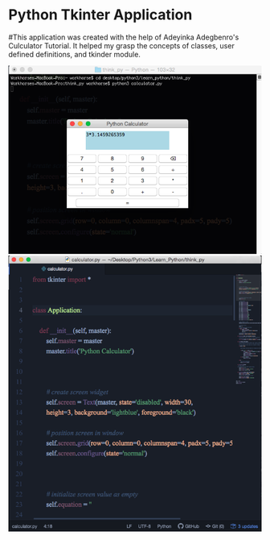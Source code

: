 # Python Tkinter Application

#This application was created with the help of Adeyinka Adegbenro's Culculator Tutorial.
It helped my grasp the concepts of classes, user defined definitions, and tkinder module.



![](images/python_gui.png)
![](images/gui_code.png)

 

